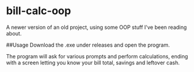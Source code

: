 # bill-calc-oop
A newer version of an old project, using some OOP stuff I've been reading about. 

##Usage
Download the .exe under releases and open the program. 

The program will ask for various prompts and perform calculations, ending with a screen letting you know your bill total, savings and leftover cash. 
